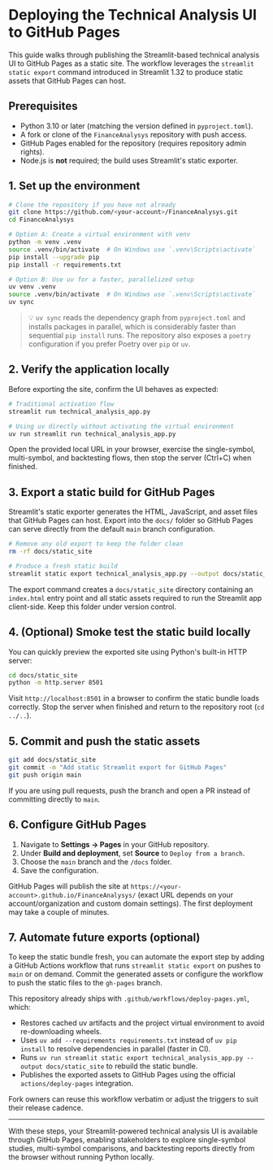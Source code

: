 # Deploying the Technical Analysis UI to GitHub Pages

This guide walks through publishing the Streamlit-based technical analysis UI to GitHub Pages as a static site. The workflow leverages the `streamlit static export` command introduced in Streamlit 1.32 to produce static assets that GitHub Pages can host.

## Prerequisites

- Python 3.10 or later (matching the version defined in `pyproject.toml`).
- A fork or clone of the `FinanceAnalysys` repository with push access.
- GitHub Pages enabled for the repository (requires repository admin rights).
- Node.js is **not** required; the build uses Streamlit's static exporter.

## 1. Set up the environment

```bash
# Clone the repository if you have not already
git clone https://github.com/<your-account>/FinanceAnalysys.git
cd FinanceAnalysys

# Option A: Create a virtual environment with venv
python -m venv .venv
source .venv/bin/activate  # On Windows use `.venv\Scripts\activate`
pip install --upgrade pip
pip install -r requirements.txt

# Option B: Use uv for a faster, parallelized setup
uv venv .venv
source .venv/bin/activate  # On Windows use `.venv\Scripts\activate`
uv sync
```

> 💡 `uv sync` reads the dependency graph from `pyproject.toml` and installs packages in parallel, which is considerably faster than sequential `pip install` runs. The repository also exposes a `poetry` configuration if you prefer Poetry over `pip` or `uv`.

## 2. Verify the application locally

Before exporting the site, confirm the UI behaves as expected:

```bash
# Traditional activation flow
streamlit run technical_analysis_app.py

# Using uv directly without activating the virtual environment
uv run streamlit run technical_analysis_app.py
```

Open the provided local URL in your browser, exercise the single-symbol, multi-symbol, and backtesting flows, then stop the server (Ctrl+C) when finished.

## 3. Export a static build for GitHub Pages

Streamlit's static exporter generates the HTML, JavaScript, and asset files that GitHub Pages can host. Export into the `docs/` folder so GitHub Pages can serve directly from the default `main` branch configuration.

```bash
# Remove any old export to keep the folder clean
rm -rf docs/static_site

# Produce a fresh static build
streamlit static export technical_analysis_app.py --output docs/static_site
```

The export command creates a `docs/static_site` directory containing an `index.html` entry point and all static assets required to run the Streamlit app client-side. Keep this folder under version control.

## 4. (Optional) Smoke test the static build locally

You can quickly preview the exported site using Python's built-in HTTP server:

```bash
cd docs/static_site
python -m http.server 8501
```

Visit `http://localhost:8501` in a browser to confirm the static bundle loads correctly. Stop the server when finished and return to the repository root (`cd ../..`).

## 5. Commit and push the static assets

```bash
git add docs/static_site
git commit -m "Add static Streamlit export for GitHub Pages"
git push origin main
```

If you are using pull requests, push the branch and open a PR instead of committing directly to `main`.

## 6. Configure GitHub Pages

1. Navigate to **Settings → Pages** in your GitHub repository.
2. Under **Build and deployment**, set **Source** to `Deploy from a branch`.
3. Choose the `main` branch and the `/docs` folder.
4. Save the configuration.

GitHub Pages will publish the site at `https://<your-account>.github.io/FinanceAnalysys/` (exact URL depends on your account/organization and custom domain settings). The first deployment may take a couple of minutes.

## 7. Automate future exports (optional)

To keep the static bundle fresh, you can automate the export step by adding a GitHub Actions workflow that runs `streamlit static export` on pushes to `main` or on demand. Commit the generated assets or configure the workflow to push the static files to the `gh-pages` branch.

This repository already ships with `.github/workflows/deploy-pages.yml`, which:

- Restores cached uv artifacts and the project virtual environment to avoid re-downloading wheels.
- Uses `uv add --requirements requirements.txt` instead of `uv pip install` to resolve dependencies in parallel (faster in CI).
- Runs `uv run streamlit static export technical_analysis_app.py --output docs/static_site` to rebuild the static bundle.
- Publishes the exported assets to GitHub Pages using the official `actions/deploy-pages` integration.

Fork owners can reuse this workflow verbatim or adjust the triggers to suit their release cadence.

---

With these steps, your Streamlit-powered technical analysis UI is available through GitHub Pages, enabling stakeholders to explore single-symbol studies, multi-symbol comparisons, and backtesting reports directly from the browser without running Python locally.
